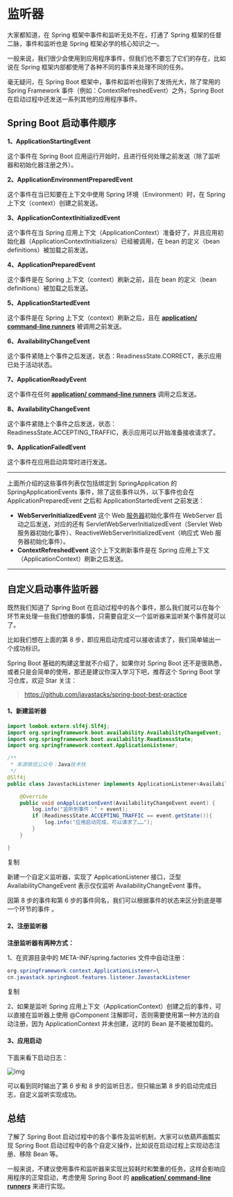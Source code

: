 # 监听器

大家都知道，在 Spring 框架中事件和监听无处不在，打通了 Spring 框架的任督二脉，事件和监听也是 Spring 框架必学的核心知识之一。

一般来说，我们很少会使用到应用程序事件，但我们也不要忘了它们的存在，比如说在 Spring 框架内部都使用了各种不同的事件来处理不同的任务。

毫无疑问，在 Spring Boot 框架中，事件和监听也得到了发扬光大，除了常用的 Spring Framework 事件（例如：ContextRefreshedEvent）之外，Spring Boot 在启动过程中还发送一系列其他的应用程序事件。

## **Spring Boot 启动事件顺序**

**1、ApplicationStartingEvent**

这个事件在 Spring Boot 应用运行开始时，且进行任何处理之前发送（除了监听器和初始化器注册之外）。

**2、ApplicationEnvironmentPreparedEvent**

这个事件在当已知要在上下文中使用 Spring 环境（Environment）时，在 Spring 上下文（context）创建之前发送。

**3、ApplicationContextInitializedEvent**

这个事件在当  Spring 应用上下文（ApplicationContext）准备好了，并且应用初始化器（ApplicationContextInitializers）已经被调用，在 bean 的定义（bean definitions）被加载之前发送。

**4、ApplicationPreparedEvent**

这个事件是在  Spring 上下文（context）刷新之前，且在 bean 的定义（bean definitions）被加载之后发送。

**5、ApplicationStartedEvent**

这个事件是在  Spring 上下文（context）刷新之后，且在 [**application/ command-line runners**](https://mp.weixin.qq.com/s?__biz=MzI3ODcxMzQzMw==&mid=2247484366&idx=1&sn=7dc94038861fe9e10cdf132ffc83092f&scene=21#wechat_redirect) 被调用之前发送。

**6、AvailabilityChangeEvent**

这个事件紧随上个事件之后发送，状态：ReadinessState.CORRECT，表示应用已处于活动状态。

**7、ApplicationReadyEvent**

这个事件在任何 [**application/ command-line runners**](https://mp.weixin.qq.com/s?__biz=MzI3ODcxMzQzMw==&mid=2247484366&idx=1&sn=7dc94038861fe9e10cdf132ffc83092f&scene=21#wechat_redirect) 调用之后发送。

**8、AvailabilityChangeEvent**

这个事件紧随上个事件之后发送，状态：ReadinessState.ACCEPTING_TRAFFIC，表示应用可以开始准备接收请求了。

**9、ApplicationFailedEvent**

这个事件在应用启动异常时进行发送。

------

上面所介绍的这些事件列表仅包括绑定到 SpringApplication 的 SpringApplicationEvents 事件，除了这些事件以外，以下事件也会在 ApplicationPreparedEvent 之后和 ApplicationStartedEvent 之前发送：

- **WebServerInitializedEvent** 这个 Web [服务器](https://cloud.tencent.com/product/cvm?from=10680)初始化事件在 WebServer 启动之后发送，对应的还有 ServletWebServerInitializedEvent（Servlet Web 服务器初始化事件）、ReactiveWebServerInitializedEvent（响应式 Web 服务器初始化事件）。
- **ContextRefreshedEvent** 这个上下文刷新事件是在 Spring 应用上下文（ApplicationContext）刷新之后发送。

------

## **自定义启动事件监听器**

既然我们知道了 Spring Boot 在启动过程中的各个事件，那么我们就可以在每个环节来处理一些我们想做的事情，只需要自定义一个监听器来监听某个事件就可以了。

比如我们想在上面的第 8 步，即应用启动完成可以接收请求了，我们简单输出一个成功标识。

Spring Boot 基础的构建这里就不介绍了，如果你对 Spring Boot 还不是很熟悉，或者只是会简单的使用，那还是建议你深入学习下吧，推荐这个 Spring Boot 学习仓库，欢迎 Star 关注：

> <https://github.com/javastacks/spring-boot-best-practice>

#### **1、新建监听器**

```java
import lombok.extern.slf4j.Slf4j;
import org.springframework.boot.availability.AvailabilityChangeEvent;
import org.springframework.boot.availability.ReadinessState;
import org.springframework.context.ApplicationListener;

/**
 * 来源微信公众号：Java技术栈
 */
@Slf4j
public class JavastackListener implements ApplicationListener<AvailabilityChangeEvent> {

    @Override
    public void onApplicationEvent(AvailabilityChangeEvent event) {
        log.info("监听到事件：" + event);
        if (ReadinessState.ACCEPTING_TRAFFIC == event.getState()){
            log.info("应用启动完成，可以请求了……");
        }
    }

}
```

复制

新建一个自定义监听器，实现了 ApplicationListener 接口，泛型 AvailabilityChangeEvent 表示仅仅监听 AvailabilityChangeEvent 事件。

因第 8 步的事件和第 6 步的事件同名，我们可以根据事件的状态来区分到底是哪一个环节的事件 。

#### **2、注册监听器**

**注册监听器有两种方式：**

1、在资源目录中的 META-INF/spring.factories 文件中自动注册：

```java
org.springframework.context.ApplicationListener=\
cn.javastack.springboot.features.listener.JavastackListener
```

复制

2、如果是监听 Spring 应用上下文（ApplicationContext）创建之后的事件，可以直接在监听器上使用 @Component 注解即可，否则需要使用第一种方法的自动注册，因为 ApplicationContext 并未创建，这时的 Bean 是不能被加载的。

#### **3、应用启动**

下面来看下启动日志：

![img](https://ask.qcloudimg.com/http-save/yehe-1344757/6b5tu95qiz.png?imageView2/2/w/1620)

可以看到同时输出了第 6 步和 8 步的监听日志，但只输出第 8 步的启动完成日志，自定义监听实现成功。

## **总结**

了解了 Spring Boot 启动过程中的各个事件及监听机制，大家可以依葫芦画瓢实现 Spring Boot 启动过程中的各个自定义操作，比如说在启动过程上实现动态注册、移除 Bean 等。

一般来说，不建议使用事件和监听器来实现比较耗时和繁重的任务，这样会影响应用程序的正常启动，考虑使用 Spring Boot 的 [**application/ command-line runners**](https://mp.weixin.qq.com/s?__biz=MzI3ODcxMzQzMw==&mid=2247484366&idx=1&sn=7dc94038861fe9e10cdf132ffc83092f&scene=21#wechat_redirect) 来进行实现。
